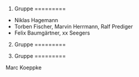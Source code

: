 1. Gruppe
=========

* Niklas Hagemann
* Torben Fischer, Marvin Herrmann, Ralf Prediger
* Felix Baumgärtner, xx Seegers

2. Gruppe
=========


3. Gruppe
=========

Marc Koeppke

